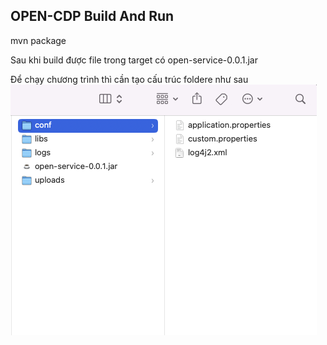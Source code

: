 ## OPEN-CDP Build And Run
mvn package

Sau khi build được file trong target có open-service-0.0.1.jar

Để chạy chương trình thì cần tạo cấu trúc foldere như sau
<img src="uploads/app-folder-structure.png" />

